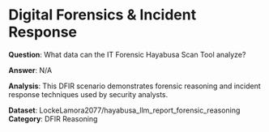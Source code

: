 # Digital Forensics & Incident Response

**Question**: What data can the IT Forensic Hayabusa Scan Tool analyze?

**Answer**: N/A

**Analysis**: This DFIR scenario demonstrates forensic reasoning and incident response techniques used by security analysts.

**Dataset**: LockeLamora2077/hayabusa_llm_report_forensic_reasoning
**Category**: DFIR Reasoning
